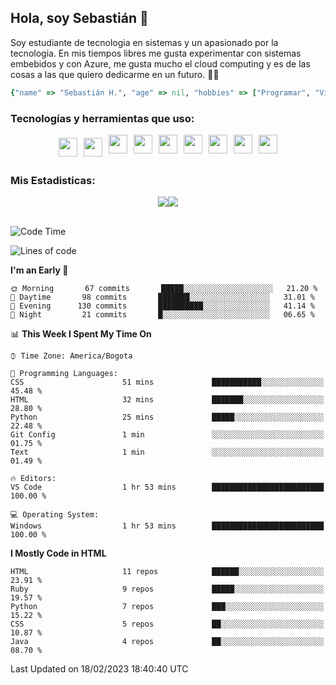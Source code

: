 ## Hola, soy Sebastián 👋

Soy estudiante de tecnologia en sistemas y un apasionado por la tecnologia.
En mis tiempos libres me gusta experimentar con sistemas embebidos y con Azure, me gusta mucho el cloud computing y es de las cosas a las que quiero dedicarme en un futuro. 🚀🌠

```Ruby
{"name" => "Sebastián H.", "age" => nil, "hobbies" => ["Programar", "Videojuegos", "Aprender nuevas cosas"]}
```


### Tecnologías y herramientas que uso: 
<div style="display: flex; flex-direction: row; justify-content: center;">
  <img src="https://cdn.svgporn.com/logos/ruby.svg" width="30px" height="30px" hspace="5" vspace="5"/>
  <img src="https://cdn.svgporn.com/logos/python.svg" width="30px" height="30px" hspace="5" vspace="5"/>
  <img src="https://cdn.svgporn.com/logos/javascript.svg" width="30px" height="30px" hspace="5"/>
    <img src="https://cdn.svgporn.com/logos/vue.svg" width="30px" height="30px" hspace="5"/>
  <img src="https://cdn.svgporn.com/logos/arduino.svg" width="30px" height="30px" hspace="5"/>
<!--   <img src="https://cdn.svgporn.com/logos/raspberry-pi.svg" width="30px" height="30px" hspace="5"/>
  <img src="https://cdn.svgporn.com/logos/google-cloud.svg" width="30px" height="30px" hspace="5"/>
  <img src="https://cdn.svgporn.com/logos/azure-icon.svg" width="30px" height="30px" hspace="5"/> -->
  <img src="https://cdn.svgporn.com/logos/bash-icon.svg" width="30px" height="30px" hspace="5"/>
  <img src="https://cdn.svgporn.com/logos/visual-studio-code.svg" width="30px" height="30px" hspace="5"/>
  <img src="https://cdn.svgporn.com/logos/intellij-idea.svg" width="30px" height="30px" hspace="5"/>
  <img src="https://cdn.svgporn.com/logos/hyper.svg" width="30px" height="30px" hspace="5"/>
</div>


 ### Mis Estadisticas: 
 
 
<div style="display: flex; flex-direction: row; justify-content: center;">
  <img src="https://www.codewars.com/users/Sebas1012/badges/micro"/>
<!--   <img src="https://wakatime.com/badge/user/31bb2cbb-77e5-4675-9c9f-d6e01498f94d.svg"/> -->
  <img src="https://visitor-badge.laobi.icu/badge?page_id=Sebas1012.Sebas1012%22"/>
</div>

<br>

<!--START_SECTION:waka-->
![Code Time](http://img.shields.io/badge/Code%20Time-430%20hrs%204%20mins-blue)

![Lines of code](https://img.shields.io/badge/From%20Hello%20World%20I%27ve%20Written-74%20Thousand%20lines%20of%20code-blue)

**I'm an Early 🐤** 

```text
🌞 Morning       67 commits       █████░░░░░░░░░░░░░░░░░░░░   21.20 % 
🌆 Daytime       98 commits       ███████░░░░░░░░░░░░░░░░░░   31.01 % 
🌃 Evening      130 commits       ██████████░░░░░░░░░░░░░░░   41.14 % 
🌙 Night         21 commits       █░░░░░░░░░░░░░░░░░░░░░░░░   06.65 % 

```


📊 **This Week I Spent My Time On** 

```text
⌚︎ Time Zone: America/Bogota

💬 Programming Languages: 
CSS                      51 mins             ███████████░░░░░░░░░░░░░░   45.48 % 
HTML                     32 mins             ███████░░░░░░░░░░░░░░░░░░   28.80 % 
Python                   25 mins             █████░░░░░░░░░░░░░░░░░░░░   22.48 % 
Git Config               1 min               ░░░░░░░░░░░░░░░░░░░░░░░░░   01.75 % 
Text                     1 min               ░░░░░░░░░░░░░░░░░░░░░░░░░   01.49 % 

🔥 Editors: 
VS Code                  1 hr 53 mins        █████████████████████████   100.00 % 

💻 Operating System: 
Windows                  1 hr 53 mins        █████████████████████████   100.00 % 

```

**I Mostly Code in HTML** 

```text
HTML                     11 repos            ██████░░░░░░░░░░░░░░░░░░░   23.91 % 
Ruby                     9 repos             █████░░░░░░░░░░░░░░░░░░░░   19.57 % 
Python                   7 repos             ███░░░░░░░░░░░░░░░░░░░░░░   15.22 % 
CSS                      5 repos             ██░░░░░░░░░░░░░░░░░░░░░░░   10.87 % 
Java                     4 repos             ██░░░░░░░░░░░░░░░░░░░░░░░   08.70 % 

```



 Last Updated on 18/02/2023 18:40:40 UTC
<!--END_SECTION:waka-->
